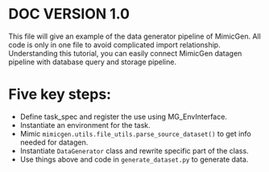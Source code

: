# DOC VERSION 1.0

This file will give an example of the data generator pipeline of MimicGen. All code is only in one file to avoid complicated import relationship. Understanding this tutorial, you can easily connect MimicGen datagen pipeline with database query and storage pipeline.

# Five key steps:
- Define task_spec and register the use using MG_EnvInterface.
- Instantiate an environment for the task.
- Mimic `mimicgen.utils.file_utils.parse_source_dataset()` to get info needed for datagen.
- Instantiate `DataGenerator` class and rewrite specific part of the class.
- Use things above and code in `generate_dataset.py` to generate data.

